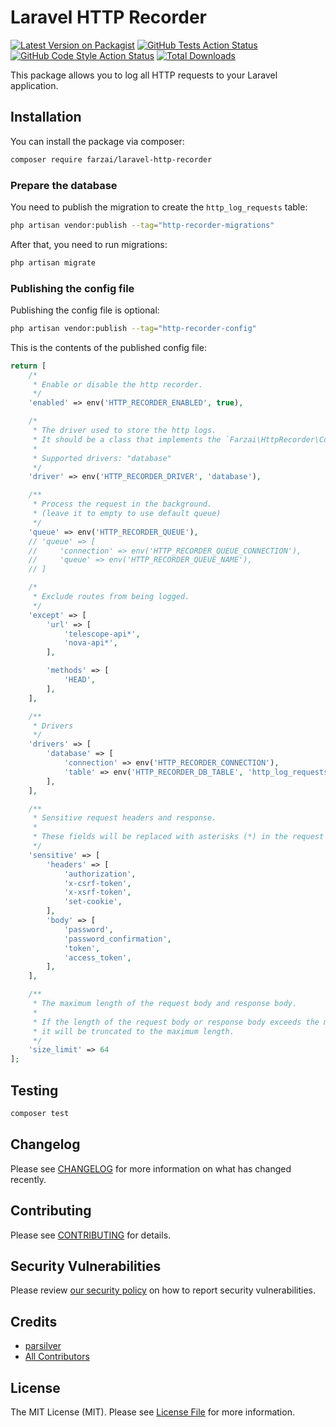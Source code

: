 # Laravel HTTP Recorder

[![Latest Version on Packagist](https://img.shields.io/packagist/v/farzai/laravel-http-recorder.svg?style=flat-square)](https://packagist.org/packages/farzai/laravel-http-recorder)
[![GitHub Tests Action Status](https://img.shields.io/github/actions/workflow/status/farzai/laravel-http-recorder/run-tests.yml?branch=main&label=tests&style=flat-square)](https://github.com/farzai/laravel-http-recorder/actions?query=workflow%3Arun-tests+branch%3Amain)
[![GitHub Code Style Action Status](https://img.shields.io/github/actions/workflow/status/farzai/laravel-http-recorder/fix-php-code-style-issues.yml?branch=main&label=code%20style&style=flat-square)](https://github.com/farzai/laravel-http-recorder/actions?query=workflow%3A"Fix+PHP+code+style+issues"+branch%3Amain)
[![Total Downloads](https://img.shields.io/packagist/dt/farzai/laravel-http-recorder.svg?style=flat-square)](https://packagist.org/packages/farzai/laravel-http-recorder)

This package allows you to log all HTTP requests to your Laravel application.

## Installation

You can install the package via composer:

```bash
composer require farzai/laravel-http-recorder
```

### Prepare the database

You need to publish the migration to create the `http_log_requests` table:

```bash
php artisan vendor:publish --tag="http-recorder-migrations"
```

After that, you need to run migrations:
    
```bash
php artisan migrate
```


### Publishing the config file

Publishing the config file is optional:

```bash
php artisan vendor:publish --tag="http-recorder-config"
```

This is the contents of the published config file:

```php
return [
    /*
     * Enable or disable the http recorder.
     */
    'enabled' => env('HTTP_RECORDER_ENABLED', true),

    /*
     * The driver used to store the http logs.
     * It should be a class that implements the `Farzai\HttpRecorder\Contracts\EntryRepositoryInterface`.
     *
     * Supported drivers: "database"
     */
    'driver' => env('HTTP_RECORDER_DRIVER', 'database'),

    /**
     * Process the request in the background.
     * (leave it to empty to use default queue)
     */
    'queue' => env('HTTP_RECORDER_QUEUE'),
    // 'queue' => [
    //     'connection' => env('HTTP_RECORDER_QUEUE_CONNECTION'),
    //     'queue' => env('HTTP_RECORDER_QUEUE_NAME'),
    // ]

    /*
     * Exclude routes from being logged.
     */
    'except' => [
        'url' => [
            'telescope-api*',
            'nova-api*',
        ],

        'methods' => [
            'HEAD',
        ],
    ],

    /**
     * Drivers
     */
    'drivers' => [
        'database' => [
            'connection' => env('HTTP_RECORDER_CONNECTION'),
            'table' => env('HTTP_RECORDER_DB_TABLE', 'http_log_requests'),
        ],
    ],

    /**
     * Sensitive request headers and response.
     * 
     * These fields will be replaced with asterisks (*) in the request headers.
     */
    'sensitive' => [
        'headers' => [
            'authorization',
            'x-csrf-token',
            'x-xsrf-token',
            'set-cookie',
        ],
        'body' => [
            'password',
            'password_confirmation',
            'token',
            'access_token',
        ],
    ],

    /**
     * The maximum length of the request body and response body.
     *
     * If the length of the request body or response body exceeds the maximum length,
     * it will be truncated to the maximum length.
     */
    'size_limit' => 64
];
```


## Testing

```bash
composer test
```

## Changelog

Please see [CHANGELOG](CHANGELOG.md) for more information on what has changed recently.

## Contributing

Please see [CONTRIBUTING](CONTRIBUTING.md) for details.

## Security Vulnerabilities

Please review [our security policy](../../security/policy) on how to report security vulnerabilities.

## Credits

- [parsilver](https://github.com/parsilver)
- [All Contributors](../../contributors)

## License

The MIT License (MIT). Please see [License File](LICENSE.md) for more information.
